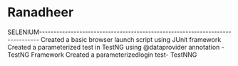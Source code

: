 # Ranadheer
SELENIUM------------------------------------------------------------------------------
Created a basic browser launch script using JUnit framework
Created a parameterized test in TestNG using @dataprovider annotation - TestNG Framework
Created a parameterizedlogin test- TestNNG
